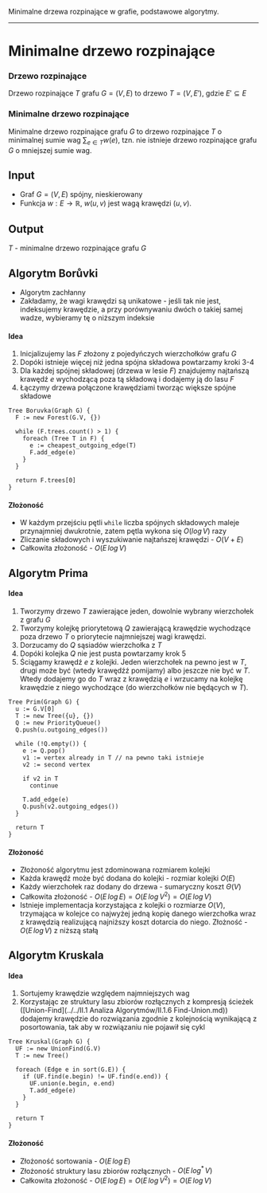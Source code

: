 Minimalne drzewa rozpinające w grafie, podstawowe algorytmy.

---

# Minimalne drzewo rozpinające

### Drzewo rozpinające

Drzewo rozpinające $T$ grafu $G = (V, E)$ to drzewo $T = (V, E')$, gdzie $E' \subseteq E$

### Minimalne drzewo rozpinające

Minimalne drzewo rozpinające grafu $G$ to drzewo rozpinające $T$ o minimalnej sumie wag $\displaystyle \sum_{e \in T} w(e)$, tzn. nie istnieje drzewo rozpinające grafu $G$ o mniejszej sumie wag.

## Input

* Graf $G = (V, E)$ spójny, nieskierowany
* Funkcja $w: E \to \mathbb{R}$, $w(u, v)$ jest wagą krawędzi $(u, v)$.

## Output

$T$ - minimalne drzewo rozpinające grafu $G$

## Algorytm Borůvki

* Algorytm zachłanny
* Zakładamy, że wagi krawędzi są unikatowe - jeśli tak nie jest, indeksujemy krawędzie, a przy porównywaniu dwóch o takiej samej wadze, wybieramy tę o niższym indeksie

#### Idea

1. Inicjalizujemy las $F$ złożony z pojedyńczych wierzchołków grafu $G$
2. Dopóki istnieje więcej niż jedna spójna składowa powtarzamy kroki 3-4
3. Dla każdej spójnej składowej (drzewa w lesie $F$) znajdujemy najtańszą krawędź $e$ wychodzącą poza tą składową i dodajemy ją do lasu $F$
4. Łączymy drzewa połączone krawędziami tworząc większe spójne składowe

````
Tree Boruvka(Graph G) {
  F := new Forest(G.V, {})

  while (F.trees.count() > 1) {
    foreach (Tree T in F) {
      e := cheapest_outgoing_edge(T)
      F.add_edge(e)
    }
  }

  return F.trees[0]
}
````

#### Złożoność

* W każdym przejściu pętli `while` liczba spójnych składowych maleje przynajmniej dwukrotnie, zatem pętla wykona się $O(log \, V)$ razy
* Zliczanie składowych i wyszukiwanie najtańszej krawędzi - $O(V + E)$
* Całkowita złożoność - $O(E \, log \, V)$


## Algorytm Prima

#### Idea

1. Tworzymy drzewo $T$ zawierające jeden, dowolnie wybrany wierzchołek z grafu $G$
2. Tworzymy kolejkę priorytetową $Q$ zawierającą krawędzie wychodzące poza drzewo $T$ o priorytecie najmniejszej wagi krawędzi.
3. Dorzucamy do $Q$ sąsiadów wierzchołka z $T$
4. Dopóki kolejka $Q$ nie jest pusta powtarzamy krok 5
5. Ściągamy krawędź $e$ z kolejki. Jeden wierzchołek na pewno jest w $T$, drugi może być (wtedy krawędźź pomijamy) albo jeszcze nie być w $T$. Wtedy dodajemy go do $T$ wraz z krawędzią $e$ i wrzucamy na kolejkę krawędzie z niego wychodzące (do wierzchołków nie będących w $T$).

````
Tree Prim(Graph G) {
  u := G.V[0]
  T := new Tree({u}, {})
  Q := new PriorityQueue()
  Q.push(u.outgoing_edges())

  while (!Q.empty()) {
    e := Q.pop()
    v1 := vertex already in T // na pewno taki istnieje
    v2 := second vertex

    if v2 in T
      continue

    T.add_edge(e)
    Q.push(v2.outgoing_edges())
  }

  return T
}
````

#### Złożoność

* Złożoność algorytmu jest zdominowana rozmiarem kolejki
* Każda krawędź może być dodana do kolejki - rozmiar kolejki $O(E)$
* Każdy wierzchołek raz dodany do drzewa - sumaryczny koszt $\Theta(V)$
* Całkowita złożoność - $O(E \, log \, E) = O(E \, log \, V^2) = O(E \, log \, V)$
* Istnieje implementacja korzystająca z kolejki o rozmiarze $O(V)$, trzymająca w kolejce co najwyżej jedną kopię danego wierzchołka wraz z krawędzią realizującą najniższy koszt dotarcia do niego. Złożność - $O(E \, log \, V)$ z niższą stałą

## Algorytm Kruskala

#### Idea

1. Sortujemy krawędzie względem najmniejszych wag
2. Korzystając ze struktury lasu zbiorów rozłącznych z kompresją ścieżek ([Union-Find](../../II.1 Analiza Algorytmów/II.1.6 Find-Union.md)) dodajemy krawędzie do rozwiązania zgodnie z kolejnością wynikającą z posortowania, tak aby w rozwiązaniu nie pojawił się cykl


````
Tree Kruskal(Graph G) {
  UF := new UnionFind(G.V)
  T := new Tree()

  foreach (Edge e in sort(G.E)) {
    if (UF.find(e.begin) != UF.find(e.end)) {
      UF.union(e.begin, e.end)
      T.add_edge(e)
    }
  }

  return T
}
````

#### Złożoność

* Złożoność sortowania - $O(E \, log \, E)$
* Złożoność struktury lasu zbiorów rozłącznych - $O(E \, log^\ast \, V)$
* Całkowita złożoność - $O(E \, log \, E) = O(E \, log \, V^2) = O(E \, log \, V)$
